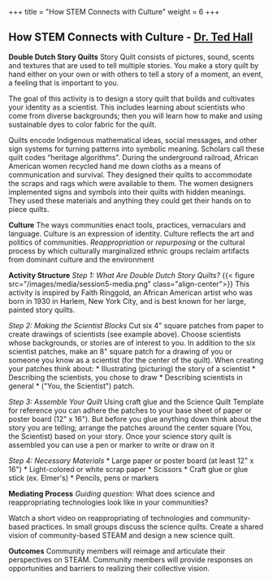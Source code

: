 +++
title = "How STEM Connects with Culture"
weight = 6
+++

## How STEM Connects with Culture - [Dr. Ted Hall](https://dehsi2022.netlify.app/background/meettheteam/#dr-ted-hall)

**Double Dutch Story Quilts**
Story Quilt consists of pictures, sound, scents and textures that are used to tell multiple stories. You make a story quilt by hand either on your own or with others to tell a story of a moment, an event, a feeling that is important to you. 

The goal of this activity is to design a story quilt that builds and cultivates your identity as a scientist. This includes learning about scientists who come from diverse backgrounds; then you will learn how to make and using sustainable dyes to color fabric for the quilt.

Quilts encode Indigenous mathematical ideas, social messages, and other sign systems for turning patterns into symbolic meaning. Scholars call these quilt codes “heritage algorithms”. During the underground railroad, African American women recycled hand me down cloths as a means of communication and survival. They designed their quilts to accommodate the scraps and rags which were available to them. The women designers implemented signs and symbols into their quilts with hidden meanings. They used these materials and anything they could get their hands on to piece quilts.

**Culture**
The ways communities enact tools, practices, vernaculars and language. Culture is an expression of identity. Culture reflects the art and politics of communities. 
*Reappropriation* or *repurposing* or the cultural process by which culturally marginalized ethnic groups reclaim artifacts from dominant culture and the environment

**Activity Structure**
*Step 1: What Are Double Dutch Story Quilts?*
{{< figure src="/images/media/session5-media.png" class="align-center">}}
This activity is inspired by Faith Ringgold, an African American artist who was born in 1930 in Harlem, New York City, and is best known for her large, painted story quilts.

*Step 2: Making the Scientist Blocks*
Cut six 4" square patches from paper to create drawings of scientists (see example above). Choose scientists whose backgrounds, or stories are of interest to you.
In addition to the six scientist patches, make an 8" square patch for a drawing of you or someone you know as a scientist (for the center of the quilt). When creating your patches think about:
	* Illustrating (picturing) the story of a scientist
	* Describing the scientists, you chose to draw
	* Describing scientists in general
	* ("You, the Scientist") patch.

*Step 3: Assemble Your Quilt*
Using craft glue and the Science Quilt Template for reference you can adhere the patches to your base sheet of paper or poster board (12" x 16"). 
But before you glue anything down think about the story you are telling; arrange the patches around the center square (You, the Scientist) based on your story. 
Once your science story quilt is assembled you can use a pen or marker to write or draw on it

*Step 4: Necessary Materials*
	* Large paper or poster board (at least 12" x 16")
	* Light-colored or white scrap paper
	* Scissors
	* Craft glue or glue stick (ex. Elmer's)
	* Pencils, pens or markers

**Mediating Process**
*Guiding question:* What does science and reappropriating technologies look like in your communities?

Watch a short video on reappropriating of technologies and community-based practices.
In small groups discuss the science quilts.
Create a shared vision of community-based STEAM and design a new science quilt.

**Outcomes**
Community members will reimage and articulate their perspectives on STEAM.
Community members will provide responses on opportunities and barriers to realizing their collective vision.